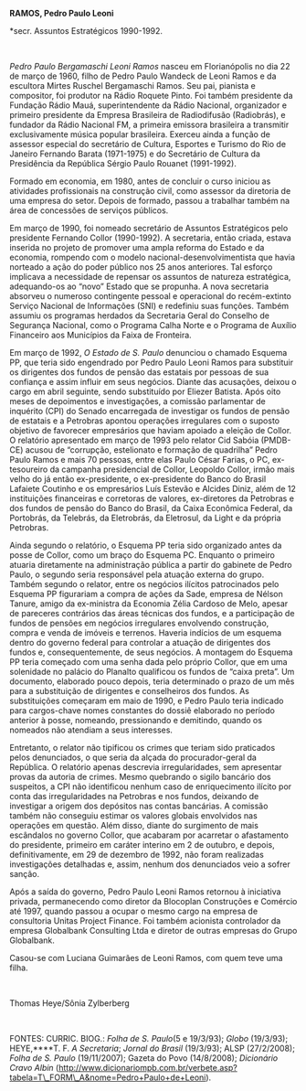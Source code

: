 **RAMOS, Pedro Paulo Leoni**

\*secr. Assuntos Estratégicos 1990-1992.

 

*Pedro Paulo Bergamaschi Leoni Ramos* nasceu em Florianópolis no dia 22
de março de 1960, filho de Pedro Paulo Wandeck de Leoni Ramos e da
escultora Mirtes Ruschel Bergamaschi Ramos. Seu pai, pianista e
compositor, foi produtor na Rádio Roquete Pinto. Foi também presidente
da Fundação Rádio Mauá, superintendente da Rádio Nacional, organizador e
primeiro presidente da Empresa Brasileira de Radiodifusão (Radiobrás), e
fundador da Rádio Nacional FM, a primeira emissora brasileira a
transmitir exclusivamente música popular brasileira. Exerceu ainda a
função de assessor especial do secretário de Cultura, Esportes e Turismo
do Rio de Janeiro Fernando Barata (1971-1975) e do Secretário de Cultura
da Presidência da República Sérgio Paulo Rouanet (1991-1992).

Formado em economia, em 1980, antes de concluir o curso iniciou as
atividades profissionais na construção civil, como assessor da diretoria
de uma empresa do setor. Depois de formado, passou a trabalhar também na
área de concessões de serviços públicos.

Em março de 1990, foi nomeado secretário de Assuntos Estratégicos pelo
presidente Fernando Collor (1990-1992). A secretaria, então criada,
estava inserida no projeto de promover uma ampla reforma do Estado e da
economia, rompendo com o modelo nacional-desenvolvimentista que havia
norteado a ação do poder público nos 25 anos anteriores. Tal esforço
implicava a necessidade de repensar os assuntos de natureza estratégica,
adequando-os ao “novo” Estado que se propunha. A nova secretaria
absorveu o numeroso contingente pessoal e operacional do recém-extinto
Serviço Nacional de Informações (SNI) e redefiniu suas funções. Também
assumiu os programas herdados da Secretaria Geral do Conselho de
Segurança Nacional, como o Programa Calha Norte e o Programa de Auxílio
Financeiro aos Municípios da Faixa de Fronteira.

Em março de 1992, *O Estado de S. Paulo* denunciou o chamado Esquema PP,
que teria sido engendrado por Pedro Paulo Leoni Ramos para substituir os
dirigentes dos fundos de pensão das estatais por pessoas de sua
confiança e assim influir em seus negócios. Diante das acusações, deixou
o cargo em abril seguinte, sendo substituído por Eliezer Batista. Após
oito meses de depoimentos e investigações, a comissão parlamentar de
inquérito (CPI) do Senado encarregada de investigar os fundos de pensão
de estatais e a Petrobras apontou operações irregulares com o suposto
objetivo de favorecer empresários que haviam apoiado a eleição de
Collor. O relatório apresentado em março de 1993 pelo relator Cid Sabóia
(PMDB-CE) acusou de “corrupção, estelionato e formação de quadrilha”
Pedro Paulo Ramos e mais 70 pessoas, entre elas Paulo César Farias, o
PC, ex-tesoureiro da campanha presidencial de Collor, Leopoldo Collor,
irmão mais velho do já então ex-presidente, o ex-presidente do Banco do
Brasil Lafaiete Coutinho e os empresários Luís Estevão e Alcides Diniz,
além de 12 instituições financeiras e corretoras de valores,
ex-diretores da Petrobras e dos fundos de pensão do Banco do Brasil, da
Caixa Econômica Federal, da Portobrás, da Telebrás, da Eletrobrás, da
Eletrosul, da Light e da própria Petrobras.

Ainda segundo o relatório, o Esquema PP teria sido organizado antes da
posse de Collor, como um braço do Esquema PC. Enquanto o primeiro
atuaria diretamente na administração pública a partir do gabinete de
Pedro Paulo, o segundo seria responsável pela atuação externa do grupo.
Também segundo o relator, entre os negócios ilícitos patrocinados pelo
Esquema PP figurariam a compra de ações da Sade, empresa de Nélson
Tanure, amigo da ex-ministra da Economia Zélia Cardoso de Melo, apesar
de pareceres contrários das áreas técnicas dos fundos, e a participação
de fundos de pensões em negócios irregulares envolvendo construção,
compra e venda de imóveis e terrenos. Haveria indícios de um esquema
dentro do governo federal para controlar a atuação de dirigentes dos
fundos e, consequentemente, de seus negócios. A montagem do Esquema PP
teria começado com uma senha dada pelo próprio Collor, que em uma
solenidade no palácio do Planalto qualificou os fundos de “caixa preta”.
Um documento, elaborado pouco depois, teria determinado o prazo de um
mês para a substituição de dirigentes e conselheiros dos fundos. As
substituições começaram em maio de 1990, e Pedro Paulo teria indicado
para cargos-chave nomes constantes do dossiê elaborado no período
anterior à posse, nomeando, pressionando e demitindo, quando os nomeados
não atendiam a seus interesses.

Entretanto, o relator não tipificou os crimes que teriam sido praticados
pelos denunciados, o que seria da alçada do procurador-geral da
República. O relatório apenas descrevia irregularidades, sem apresentar
provas da autoria de crimes. Mesmo quebrando o sigilo bancário dos
suspeitos, a CPI não identificou nenhum caso de enriquecimento ilícito
por conta das irregularidades na Petrobras e nos fundos, deixando de
investigar a origem dos depósitos nas contas bancárias. A comissão
também não conseguiu estimar os valores globais envolvidos nas operações
em questão. Além disso, diante do surgimento de mais escândalos no
governo Collor, que acabaram por acarretar o afastamento do presidente,
primeiro em caráter interino em 2 de outubro, e depois, definitivamente,
em 29 de dezembro de 1992, não foram realizadas investigações detalhadas
e, assim, nenhum dos denunciados veio a sofrer sanção.

Após a saída do governo, Pedro Paulo Leoni Ramos retornou à iniciativa
privada, permanecendo como diretor da Blocoplan Construções e Comércio
até 1997, quando passou a ocupar o mesmo cargo na empresa de consultoria
Unitas Project Finance. Foi também acionista controlador da empresa
Globalbank Consulting Ltda e diretor de outras empresas do Grupo
Globalbank.

Casou-se com Luciana Guimarães de Leoni Ramos, com quem teve uma filha.

 

Thomas Heye/Sônia Zylberberg

 

FONTES: CURRIC. BIOG.: *Folha de S. Paulo*(5 e 19/3/93); *Globo*
(19/3/93); HEYE,****T. F. *A Secretaria*; *Jornal do Brasil* (19/3/93);
ALSP (27/2/2008); *Folha de S. Paulo* (19/11/2007); Gazeta do Povo
(14/8/2008); *Dicionário Cravo Albin*
(http://www.dicionariompb.com.br/verbete.asp?tabela=T\_FORM\_A&nome=Pedro+Paulo+de+Leoni).

 

 
